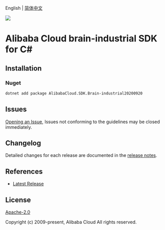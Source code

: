 English | [简体中文](README-CN.md)

![](https://aliyunsdk-pages.alicdn.com/icons/AlibabaCloud.svg)

# Alibaba Cloud brain-industrial SDK for C#

## Installation

### Nuget

```bash
dotnet add package AlibabaCloud.SDK.Brain-industrial20200920
```

## Issues

[Opening an Issue](https://github.com/aliyun/alibabacloud-csharp-sdk/issues/new), Issues not conforming to the guidelines may be closed immediately.

## Changelog

Detailed changes for each release are documented in the [release notes](./ChangeLog.md).

## References

* [Latest Release](https://github.com/aliyun/alibabacloud-csharp-sdk/)

## License

[Apache-2.0](http://www.apache.org/licenses/LICENSE-2.0)

Copyright (c) 2009-present, Alibaba Cloud All rights reserved.
